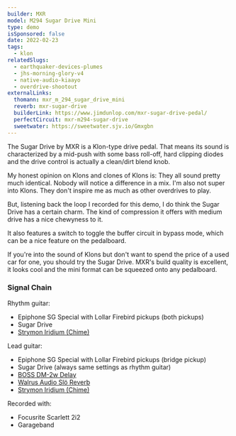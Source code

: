 ```yaml
---
builder: MXR
model: M294 Sugar Drive Mini
type: demo
isSponsored: false
date: 2022-02-23
tags:
  - klon
relatedSlugs:
  - earthquaker-devices-plumes
  - jhs-morning-glory-v4
  - native-audio-kiaayo
  - overdrive-shootout
externalLinks:
  thomann: mxr_m_294_sugar_drive_mini
  reverb: mxr-sugar-drive
  builderLink: https://www.jimdunlop.com/mxr-sugar-drive-pedal/
  perfectCircuit: mxr-m294-sugar-drive
  sweetwater: https://sweetwater.sjv.io/Gmxgbn
---
```


The Sugar Drive by MXR is a Klon-type drive pedal. That means its sound is characterized by a mid-push with some bass roll-off, hard clipping diodes and the drive control is actually a clean/dirt blend knob.

My honest opinion on Klons and clones of Klons is: They all sound pretty much identical. Nobody will notice a difference in a mix. I'm also not super into Klons. They don't inspire me as much as other overdrives to play.

But, listening back the loop I recorded for this demo, I do think the Sugar Drive has a certain charm. The kind of compression it offers with medium drive has a nice chewyness to it.

It also features a switch to toggle the buffer circuit in bypass mode, which can be a nice feature on the pedalboard.

If you're into the sound of Klons but don't want to spend the price of a used car for one, you should try the Sugar Drive. MXR's build quality is excellent, it looks cool and the mini format can be squeezed onto any pedalboard.

### Signal Chain

Rhythm guitar:

- Epiphone SG Special with Lollar Firebird pickups (both pickups)
- Sugar Drive
- [Strymon Iridium (Chime)](/demos/strymon-iridium)

Lead guitar:

- Epiphone SG Special with Lollar Firebird pickups (bridge pickup)
- Sugar Drive (always same settings as rhythm guitar)
- [BOSS DM-2w Delay](/demos/boss-dm-2w-delay)
- [Walrus Audio Slö Reverb](/demos/walrus-audio-slo)
- [Strymon Iridium (Chime)](/demos/strymon-iridium)

Recorded with:

- Focusrite Scarlett 2i2
- Garageband

